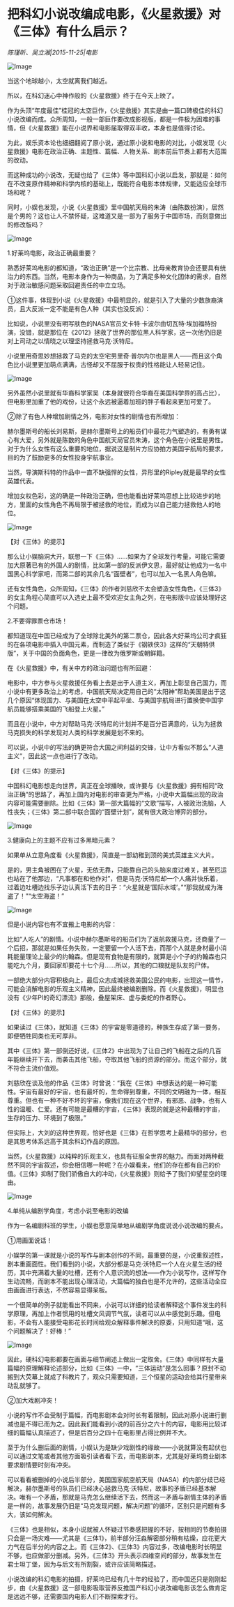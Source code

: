 # 把科幻小说改编成电影，《火星救援》对《三体》有什么启示？

*陈瑾昕、吴立湘|2015-11-25|电影*

![Image](http://static.ylzbl.com/uploads/ueditor/php/upload/image/20171018/1508316360798305.jpeg)

当这个地球越小，太空就离我们越近。

所以，在科幻迷心中神作般的《火星救援》终于在今天上映了。

作为头顶“年度最佳”桂冠的太空巨作，《火星救援》其实是由一篇口碑极佳的科幻小说改编而成。众所周知，一般一部巨作要改成影视版，都是一件极为困难的事情，但《火星救援》能在小说界和电影届取得双丰收，本身也是值得讨论。

为此，娱乐资本论也细细翻阅了原小说，通过原小说和电影的对比，小娱发现《火星救援》电影在政治正确、主题性、篇幅、人物关系、剧本前后节奏上都有大范围的改动。

而这种成功的小说改，无疑也给了《三体》等中国科幻小说以启发，那就是：如何在不改变原作精神和科学内核的基础上，既能符合电影本体规律，又能适应全球市场和呢？

同时，小娱也发现，小说《火星救援》里中国航天局的朱涛（由陈数扮演），居然是个男的？这也让人不禁怀疑，这难道又是一部为了服务于中国市场，而刻意做出的修改版吗？

![Image](http://si1.go2yd.com/get-image/0HZwidYBSXg)

1.好莱坞电影，政治正确最重要？

熟悉好莱坞电影的都知道，“政治正确”是一个比宗教、比母亲教育协会还要具有统治力的东西。当然，电影本身作为一种商品，为了满足多种文化团体的需求，自然对于政治敏感问题采取回避责任的中立立场。

①这件事，体现到小说《火星救援》中最明显的，就是引入了大量的少数族裔演员，且大反派一定不能是有色人种（其实也没反派）：

比如说，小说里没有明写肤色的NASA官员文卡特·卡波尔由切瓦特·埃加福特扮演，没错，就是那位在《2012》拯救了世界的那位黑人科学家，这一次他仍旧是对上司动之以情晓之以理坚持拯救马克·沃特尼。

小说里用奇思妙想拯救了马克的太空宅男里奇·普尔内尔也是黑人——而且这个角色比小说里更加萌点满满，古怪却又不屈服于权贵的性格能让人轻易记住。

![Image](http://si1.go2yd.com/get-image/0HZwiXr2WyO)

另外虽然小说里就有华裔科学家吴（本身就很符合华裔在美国科学界的高占比），但电影里加重了他的戏份，让这个永远被逼着加班的胖子看起来更加可爱了。

②除了有色人种增加剧情之外，电影对女性的剧情也有所增加：

赫尔墨斯号的船长刘易斯，是赫尔墨斯号上的船员们中最花力气塑造的，有勇有谋心有大爱，另外就是陈数的角色中国航天局官员朱涛，这个角色在小说里是男性。对于为什么女性有这么重要的地位，据说这是制片方应协拍方美国宇航局的要求，目的为了鼓励更多的女性投身宇航事业。

当然，导演斯科特的作品中一直不缺强悍的女性，异形里的Ripley就是最早的女性英雄代表。

增加女权色彩，这的确是一种政治正确，但也能看出好莱坞思想上比较进步的地方，里面的女性角色不再局限于被拯救的地位，而成为以自己能力拯救他人的地位。

![Image](http://si1.go2yd.com/get-image/0HZwiWopyFc)

【对《三体》的提示】

那么让小娱脑洞大开，联想一下《三体》……如果为了全球发行考量，可能它需要加大原著已有的外国人的剧情，比如第一部的反派伊文思，最好就让他成为一名中国黑心科学家吧，而第二部的其余几名“面壁者”，也可以加入一名黑人角色嘛。

还有女性角色，众所周知，《三体》的作者刘慈欣不太会塑造女性角色，《三体3》的女主角程心简直可以入选史上最不受欢迎女主角之列，在电影版中应该处理好这个问题。

2.不要得罪票仓市场！

都知道现在中国已经成为了全球除北美外的第二票仓，因此各大好莱坞公司才疯狂的在各项电影中插入中国元素，而制造了类似于《钢铁侠3》这样的“天朝特供版”，关于中国的负面角色，更是一律改为俄罗斯或朝鲜籍。

在《火星救援》中，有关中方的政治问题也有所回避：

电影中，中方参与火星救援任务看上去是出于人道主义，再加上彰显自己国力，而小说中有更多政治上的考虑，中国航天局决定用自己的“太阳神”帮助美国是出于这几个原因“体现国力、与美国在太空中平起平坐、与美国宇航局进行置换使中国宇航员能够搭乘美国的飞船登上火星。”

而且在小说中，中方对帮助马克·沃特尼的计划并不是百分百满意的，认为为拯救马克损失的科学发现对人类的科学发展是划不来的。

可以说，小说中的写法的确更符合大国之间利益的交锋，让中方看似不那么“人道主义”，因此这一点也进行了改动。

【对《三体》的提示】

中国科幻电影想走向世界，真正在全球播映，或许要与《火星救援》拥有相同“政治正确”的思路了，再加上国内对电影的审查更为严格，小说中大篇幅出现的政治内容可能需要删除。比如《三体》第一部大篇幅的“文歌”描写，人被政治洗脑，人性丧失；《三体》第二部中联合国的“面壁计划”，就有很大政治博弈的部分。

![Image](http://si1.go2yd.com/get-image/0HZwiVBSoka)

3.健康向上的主题不应有过多黑暗元素？

如果单从立意角度看《火星救援》，简直是一部幼稚到顶的美式英雄主义大片。

是的，男主角被困在了火星，无依无靠，只能靠自己的头脑来度过难关，甚至厄运也站在了他那边，“凡事都在和他作对”，但是马克·沃特尼却一个人痛并快乐着，过着边吐槽边找乐子边认真活下去的日子：“火星就是‘国际水域’。”“那我就成为海盗了！”“太空海盗！”

![Image](http://si1.go2yd.com/get-image/0HZwiThu8O0)

但是小说内容也有不宜搬上电影的内容：

比如“人吃人”的剧情。小说中赫尔墨斯号的船员们为了返航救援马克，还商量了一个后招，那就是如果任务失败，一定要留一个人活下去，而那个人就是身材最小消耗能量理论上最少的约翰森。但是现有食物是有限的，就算是小个子的约翰森也只能吃九个月，要回家却要花十七个月……所以，其他的口粮就是队友的尸体。

一部绝大部分内容积极向上，最后众志成城拯救美国公民的电影，出现这一情节，可能会消解电影的乐观主义精神，因此最终被编剧删除。而《火星救援》，明显也没有《少年PI的奇幻漂流》那般，叠屋架床、虚与委蛇的作者野心。

【对《三体》的提示】

如果读过《三体》，就知道《三体》的宇宙是零道德的，种族生存成了第一要务，即便牺牲同类也无可厚非。

其中《三体》第一部倒还好说，《三体2》中出现为了让自己的飞船在之后的几百年能继续开下去，而袭击其他飞船，夺取其他飞船的资源的部分。而这个部分，就不符合主流价值观。

刘慈欣在谈及他的作品《三体》时曾说：“我在《三体》中想表达的是一种可能性。宇宙有最好的宇宙，也有最坏的，生命得到尊重，不同的文明融为一体，相互尊重。但也有一种不好不坏的宇宙，像我们现在这个世界，有邪恶、战争，也有人性的温暖、仁爱。还有可能是最糟的宇宙，《三体》表现的就是这种最糟的宇宙，生存的压力、环境到了极限。”

但实际上，大刘的这种世界观，恰好也是《三体》在哲学思考上最精华的部分，也是其思考体系远高于其余科幻作品的原因。

当然，《火星救援》以纯粹的乐观主义，也具有征服全世界的魅力。而面对两种截然不同的宇宙叙述，你会相信哪一种呢？在小娱看来，他们的存在都有自己的价值。《三体》抑制了我们骄傲自大的冲动，《火星救援》则给予了我们仰望星空的理由。

![Image](http://si1.go2yd.com/get-image/0HZwiakWAIS)

4.单纯从编剧学角度，考虑小说至电影的改编

作为一名编剧科班的学生，小娱也愿意简单地从编剧学角度说说小说改编的要点。

①用画面说话！

小娱学的第一课就是小说的写作与剧本创作的不同，最重要的是，小说重叙述性，剧本重画面性。我们看到的小说，大部分都是马克·沃特尼一个人在火星生活的经历，其中充满着大量的吐槽，还有个人意识流的想法——作为小说写作，这样写作生动流畅，而剧本不能出现心理活动，大篇幅的独白也是不允许的，这些活动全应由画面进行表达，不然容易显得呆板。

一个很简单的例子就能看出不同来，小说可以详细的给读者解释这个事件发生的科学原理，再加上作者惯用的吐槽文风调节气氛，读者可以从中感觉到乐趣。但电影，不会有人能接受电影花长时间给观众解释事件解决的原委，只用知道“哦，这个问题解决了！好棒！”

![Image](http://si1.go2yd.com/get-image/0HZwiZGL320)

因此，硬科幻电影都要在画面与细节阐述上做出一定取舍。《三体》中同样有大量篇幅的原理解释论述部分，比如《三体》一中，“三体运动”是怎么回事？原封不动搬到大荧幕上就成了科教片了，观众只需要知道，三个恒星的运动会给其行星带来动乱就够了。

②加大戏剧冲突！

小说的写作不会受制于篇幅，而电影剧本会对时长有着限制，因此对原小说进行删减也是不得已而为之。因此我们能看到小说的前百分之六十的内容，电影用比较详细的篇幅认真描述了，但是后百分之四十在电影里占得比例并不大。

至于为什么删后面的剧情，小娱认为是缺少戏剧性的缘故——小说就算没有起伏也可以通过文笔或者其他方面吸引读者看下去，而电影剧本，尤其是好莱坞商业剧本要求剧情要时刻有冲突。

可以看看被删掉的小说后半部分，美国国家航空航天局（NASA）的内部分歧已经解决，赫尔墨斯号的队员们已经决心拯救马克·沃特尼，故事的矛盾已经基本解决。唯有一个矛盾，那就是马克怎么继续活下去，然而这一矛盾与剧情主体的矛盾是一样的，故事发展仍旧是“马克发现问题，解决问题”的循环，区别只是问题有多大，该如何解决。

《三体》也是相似，本身小说就被人怀疑过节奏感把握的不好，按相同的节奏拍摄只会是一场灾难——尤其是《三体1》，前半部分汪淼解密部分稍有枯燥，应花更大力气在后半分的内容之上。而《三体2》、《三体3》内容过多，改编电影时长明显不够，也应做部分删减。另外，《三体3》开头表示四维空间的部分，故事发生在君士坦丁堡，因为与后文有所割裂，或许应该简略描述。

小说改编的科幻电影的拍摄，好莱坞已经有几十年的经验了，而中国还只是刚刚起步，由《火星救援》这一部电影吸取营养反推国产科幻小说改编电影该怎么做肯定是远远不够，还需要国内电影人们不断探索才行。

